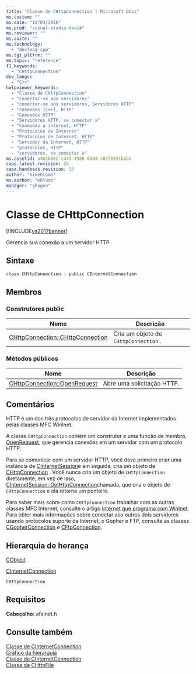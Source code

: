 ```yaml
---
title: "Classe de CHttpConnection | Microsoft Docs"
ms.custom: ""
ms.date: "12/03/2016"
ms.prod: "visual-studio-dev14"
ms.reviewer: ""
ms.suite: ""
ms.technology: 
  - "devlang-cpp"
ms.tgt_pltfrm: ""
ms.topic: "reference"
f1_keywords: 
  - "CHttpConnection"
dev_langs: 
  - "C++"
helpviewer_keywords: 
  - "Classe de CHttpConnection"
  - "conectar-se aos servidores"
  - "conectar-se aos servidores, Servidores HTTP"
  - "conexões [C++], HTTP"
  - "Conexões HTTP"
  - "Servidores HTTP, se conectar a"
  - "Conexões a internet, HTTP"
  - "Protocolos de Internet"
  - "Protocolos de Internet, HTTP"
  - "Servidor da Internet, HTTP"
  - "protocolos, HTTP"
  - "servidores, se conectar a"
ms.assetid: a402b662-c445-4988-800d-c8278551babe
caps.latest.revision: 24
caps.handback.revision: 13
author: "mikeblome"
ms.author: "mblome"
manager: "ghogen"
---
```

# Classe de CHttpConnection
[!INCLUDE[vs2017banner](../../assembler/inline/includes/vs2017banner.md)]

Gerencia sua conexão a um servidor HTTP.  
  
## Sintaxe  
  
```  
class CHttpConnection : public CInternetConnection  
```  
  
## Membros  
  
### Construtores public  
  
|Nome|Descrição|  
|----------|---------------|  
|[CHttpConnection::CHttpConnection](../Topic/CHttpConnection::CHttpConnection.md)|Cria um objeto de `CHttpConnection` .|  
  
### Métodos públicos  
  
|Nome|Descrição|  
|----------|---------------|  
|[CHttpConnection::OpenRequest](../Topic/CHttpConnection::OpenRequest.md)|Abre uma solicitação HTTP.|  
  
## Comentários  
 HTTP é um dos três protocolos de servidor da Internet implementados pelas classes MFC WinInet.  
  
 A classe `CHttpConnection` contém um construtor e uma função de membro, [OpenRequest](../Topic/CHttpConnection::OpenRequest.md), que gerencia conexões em um servidor com um protocolo HTTP.  
  
 Para se comunicar com um servidor HTTP, você deve primeiro criar uma instância de [CInternetSession](../Topic/CInternetSession%20Class.md)e em seguida, cria um objeto de [CHttpConnection](#_mfc_chttpconnection) .  Você nunca cria um objeto de `CHttpConnection` diretamente; em vez de isso, [CInternetSession::GetHttpConnection](../Topic/CInternetSession::GetHttpConnection.md)chamada, que cria o objeto de `CHttpConnection` e ela retorna um ponteiro.  
  
 Para saber mais sobre como `CHttpConnection` trabalhar com as outras classes MFC Internet, consulte o artigo [Internet que programa com WinInet](../../mfc/win32-internet-extensions-wininet.md).  Para obter mais informações sobre conectar aos outros dois servidores usando protocolos suporte da Internet, o Gopher e FTP, consulte as classes [CGopherConnection](../../mfc/reference/cgopherconnection-class.md) e [CFtpConnection](../../mfc/reference/cftpconnection-class.md).  
  
## Hierarquia de herança  
 [CObject](../Topic/CObject%20Class.md)  
  
 [CInternetConnection](../Topic/CInternetConnection%20Class.md)  
  
 `CHttpConnection`  
  
## Requisitos  
 **Cabeçalho:** afxinet.h  
  
## Consulte também  
 [Classe de CInternetConnection](../Topic/CInternetConnection%20Class.md)   
 [Gráfico da hierarquia](../../mfc/hierarchy-chart.md)   
 [Classe de CInternetConnection](../Topic/CInternetConnection%20Class.md)   
 [Classe de CHttpFile](../Topic/CHttpFile%20Class.md)